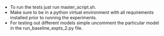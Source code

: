 - To run the tests just run master_script.sh.
- Make sure to be in a python virtual environment with all requirements installed prior to running the experiments.
- For testing out different models simple uncomment the particular model in the run_baseline_expts_2.py file.
